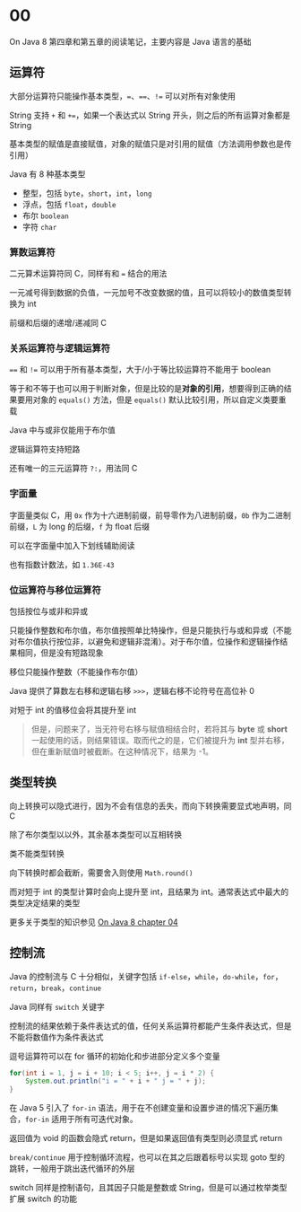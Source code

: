 # 00

On Java 8 第四章和第五章的阅读笔记，主要内容是 Java 语言的基础

## 运算符

大部分运算符只能操作基本类型，`=`、`==`、`!=` 可以对所有对象使用

String 支持 `+` 和 `+=`，如果一个表达式以 String 开头，则之后的所有运算对象都是 String

基本类型的赋值是直接赋值，对象的赋值只是对引用的赋值（方法调用参数也是传引用）

Java 有 8 种基本类型

* 整型，包括 `byte`，`short`，`int`，`long`
* 浮点，包括 `float`，`double`
* 布尔 `boolean`
* 字符 `char`

### 算数运算符

二元算术运算符同 C，同样有和 `=` 结合的用法

一元减号得到数据的负值，一元加号不改变数据的值，且可以将较小的数值类型转换为 int

前缀和后缀的递增/递减同 C

### 关系运算符与逻辑运算符

`==` 和 `!=` 可以用于所有基本类型，大于/小于等比较运算符不能用于 boolean

等于和不等于也可以用于判断对象，但是比较的是**对象的引用**，想要得到正确的结果要用对象的 `equals()` 方法，但是 `equals()` 默认比较引用，所以自定义类要重载

Java 中与或非仅能用于布尔值

逻辑运算符支持短路

还有唯一的三元运算符 `?:`，用法同 C

### 字面量

字面量类似 C，用 `0x` 作为十六进制前缀，前导零作为八进制前缀，`0b` 作为二进制前缀，`L` 为 long 的后缀，`f` 为 float 后缀

可以在字面量中加入下划线辅助阅读

也有指数计数法，如 `1.36E-43`

### 位运算符与移位运算符

包括按位与或非和异或

只能操作整数和布尔值，布尔值按照单比特操作，但是只能执行与或和异或（不能对布尔值执行按位非，以避免和逻辑非混淆）。对于布尔值，位操作和逻辑操作结果相同，但是没有短路现象

移位只能操作整数（不能操作布尔值）

Java 提供了算数左右移和逻辑右移 `>>>`，逻辑右移不论符号在高位补 0

对短于 int 的值移位会将其提升至 int

> 但是，问题来了，当无符号右移与赋值相结合时，若将其与 **byte** 或 **short** 一起使用的话，则结果错误。取而代之的是，它们被提升为 **int** 型并右移，但在重新赋值时被截断。在这种情况下，结果为 -1。

## 类型转换

向上转换可以隐式进行，因为不会有信息的丢失，而向下转换需要显式地声明，同 C

除了布尔类型以以外，其余基本类型可以互相转换

类不能类型转换

向下转换时都会截断，需要舍入则使用 `Math.round()`

而对短于 int 的类型计算时会向上提升至 int，且结果为 int。通常表达式中最大的类型决定结果的类型

更多关于类型的知识参见 [On Java 8 chapter 04]( https://lingcoder.github.io/OnJava8/#/book/04-Operators)

## 控制流

Java 的控制流与 C 十分相似，关键字包括 `if-else`，`while`，`do-while`，`for`，`return`，`break`，`continue`

Java 同样有 `switch` 关键字

控制流的结果依赖于条件表达式的值，任何关系运算符都能产生条件表达式，但是不能将数值作为条件表达式

逗号运算符可以在 for 循环的初始化和步进部分定义多个变量

```Java
for(int i = 1, j = i + 10; i < 5; i++, j = i * 2) {
    System.out.println("i = " + i + " j = " + j);
}
```

在 Java 5 引入了 `for-in` 语法，用于在不创建变量和设置步进的情况下遍历集合，`for-in` 适用于所有可迭代对象。

返回值为 void 的函数会隐式 return，但是如果返回值有类型则必须显式 return

`break/continue` 用于控制循环流程，也可以在其之后跟着标号以实现 goto 型的跳转，一般用于跳出迭代循环的外层

switch 同样是控制语句，且其因子只能是整数或 String，但是可以通过枚举类型扩展 switch 的功能

